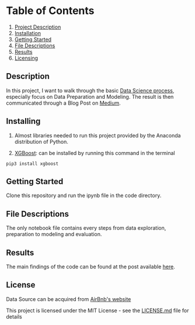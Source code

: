 # Table of Contents

1. [Project Description](#description)
2. [Installation](#installation)
3. [Getting Started](#getstarted)
3. [File Descriptions](#files)
4. [Results](#results)
5. [Licensing](#licensing)

## Description <a name="description"></a>

In this project, I want to walk through the basic [Data Science process](https://en.wikipedia.org/wiki/Cross-industry_standard_process_for_data_mining), especially focus on Data Preparation and Modeling. The result is then communicated through a Blog Post on [Medium](https://medium.com/@holmesdoyle/data-exploration-and-feature-importance-with-xgboost-d72985bebb2).

## Installing <a name="installation"></a>

1. Almost libraries needed to run this project provided by the Anaconda distribution of Python. 

2. [XGBoost](https://xgboost.readthedocs.io/en/latest/build.html): can be installed by running this command in the terminal

```
pip3 install xgboost
```

## Getting Started <a name="getstarted"></a>

Clone this repository and run the ipynb file in the code directory.


## File Descriptions <a name="files"></a>

The only notebook file contains every steps from data exploration, preparation to modeling and evaluation.


## Results<a name="results"></a>

The main findings of the code can be found at the post available [here](https://medium.com/@holmesdoyle/data-exploration-and-feature-importance-with-xgboost-d72985bebb2).


## License

Data Source can be acquired from [AirBnb's website](http://insideairbnb.com/get-the-data.html)

This project is licensed under the MIT License - see the [LICENSE.md](LICENSE.md) file for details

